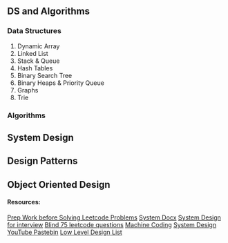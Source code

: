 ## DS and Algorithms
### Data Structures
1. Dynamic Array
2. Linked List
3. Stack & Queue
4. Hash Tables
5. Binary Search Tree
6. Binary Heaps & Priority Queue
7. Graphs
8. Trie

### Algorithms

## System Design

## Design Patterns

## Object Oriented Design




#### Resources:
[Prep Work before Solving Leetcode Problems](https://medium.com/@alimirio/before-you-start-solving-problems-on-leetcode-prep-work-9d65fc964c6f)
[System Docx](https://leetcode.com/discuss/interview-question/system-design/1205825/FANG-System-Design-Interview-Preparation-Master-Doc)
[System Design for interview](https://www.freecodecamp.org/news/systems-design-for-interviews/)
[Blind 75 leetcode questions](https://leetcode.com/discuss/interview-question/460599/Blind-75-LeetCode-Questions)
[Machine Coding](https://workat.tech/machine-coding)
[System Design YouTube Pastebin](https://pastebin.com/6AXj5CbK)
[Low Level Design List](https://github.com/prasadgujar/low-level-design-primer/blob/master/questions.md)